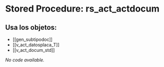 # Stored Procedure: rs_act_actdocum

## Usa los objetos:
- [[gen_subtipodoc]]
- [[v_act_datosplaca_T]]
- [[v_act_docum_std]]

*No code available.*
